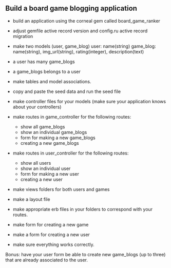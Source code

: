 
## Build a board game blogging application

- build an application using the corneal gem called board_game_ranker
- adjust gemfile active record version and config.ru active record migration
- make two models (user, game_blog)
user: name(string)
game_blog: name(string), img_url(string), rating(integer), description(text)

- a user has many game_blogs
- a game_blogs belongs to a user

- make tables and model associations. 
- copy and paste the seed data and run the seed file

- make controller files for your models (make sure your application knows about your controllers)
- make routes in game_controller for the following routes: 
    - show all game_blogs 
    - show an individual game_blogs  
    - form for making a new game_blogs  
    - creating a new game_blogs 
- make routes in user_controller for the following routes: 
    - show all users 
    - show an individual user
    - form for making a new user
    - creating a new user
- make views folders for both users and games
- make a layout file
- make appropriate erb files in your folders to correspond with your routes.
- make form for creating a new game 
- make a form for creating a new user 
- make sure everything works correctly. 

Bonus: have your user form be able to create new game_blogs (up to three) that are already associated to the user. 